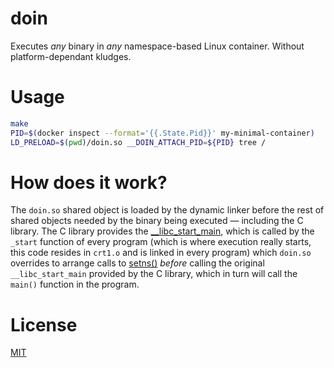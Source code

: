 doin
====

Executes *any* binary in *any* namespace-based Linux container.
Without platform-dependant kludges.


Usage
=====

```sh
make
PID=$(docker inspect --format='{{.State.Pid}}' my-minimal-container)
LD_PRELOAD=$(pwd)/doin.so __DOIN_ATTACH_PID=${PID} tree /
```

How does it work?
=================

The `doin.so` shared object is loaded by the dynamic linker before the rest of
shared objects needed by the binary being executed — including the C library.
The C library provides the
[__libc_start_main](http://refspecs.linuxbase.org/LSB_3.1.1/LSB-Core-generic/LSB-Core-generic/baselib---libc-start-main-.html),
which is called by the `_start` function of every program (which is where
execution really starts, this code resides in `crt1.o` and is linked in every
program) which `doin.so` overrides to arrange calls to
[setns()](http://linux.die.net/man/2/setns) *before* calling the original
`__libc_start_main` provided by the C library, which in turn will call the
`main()` function in the program.


License
=======

[MIT](http://opensource.org/licenses/mit)

